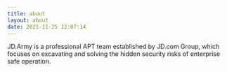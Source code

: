 ```yaml
---
title: about
layout: about
date: 2021-11-25 12:07:14
---
```


JD.Army is a professional APT team established by JD.com Group, which focuses on excavating and solving the hidden security risks of enterprise safe operation.
